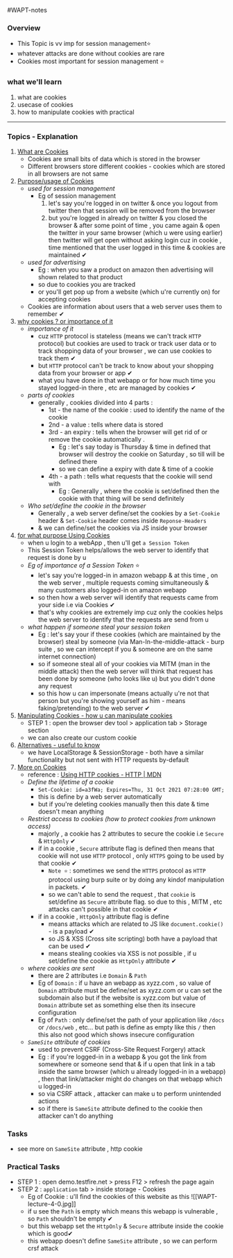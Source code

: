 #WAPT-notes  

### Overview
- This Topic is vv imp for session management⭐
- whatever attacks are done without cookies are rare
- Cookies most important for session management ⭐

### what we'll learn
1) what are cookies
2) usecase of cookies
3) how to manipulate cookies with practical

---

### Topics - Explanation

1) <u>What are Cookies</u>
	- Cookies are small bits of data which is stored in the browser
	- Different browsers store different cookies - cookies which are stored in all browsers are not same
2) <u>Purpose/usage of Cookies</u>
	- *used for session management* 
		- Eg of session management 
			1) let's say you're logged in on twitter & once you logout from twitter then that session will be removed from the browser
			2) but you're logged in already on twitter & you closed the browser & after some point of time , you came again & open the twitter in your same browser (which u were using earlier) then twitter will get open without asking login cuz in cookie , time mentioned that the user logged in this time & cookies are maintained ✔
	- *used for advertising* 
		- Eg : when you saw a product on amazon then advertising will shown related to that product 
		- so due to cookies you are tracked
		- or you'll get pop up from a website (which u're currently on) for accepting cookies
	- Cookies are information about users that a web server uses them to remember ✔
3) <u>why cookies ? or importance of it</u>
	- *importance of it*
		- cuz `HTTP` protocol is stateless (means we can't track `HTTP` protocol) but cookies are used to track or track user data or to track shopping data of your browser , we can use cookies to track them ✔
		- but `HTTP` protocol can't be track to know about your shopping data from your browser or app ✔
		- what you have done in that webapp or for how much time you stayed logged-in there , etc are managed by cookies ✔
	- *parts of cookies*
		- generally , cookies divided into 4 parts : 
			- 1st - the name of the cookie : used to identify the name of the cookie
			- 2nd - a value : tells where data is stored
			- 3rd - an expiry : tells when the browser will get rid of or remove the cookie automatically . 
				- Eg : let's say today is Thursday & time in defined that browser will destroy the cookie on Saturday , so till will be defined there
				- so we can define a expiry with date & time of a cookie
			- 4th - a path : tells what requests that the cookie will send with 
				- Eg : Generally , where the cookie is set/defined then the cookie with that thing will be send definitely
	- *Who set/define the cookie in the browser*
		- Generally , a web server define/set the cookies by a `Set-Cookie` header & `Set-Cookie` header comes inside `Reponse-Headers`
		- & we can define/set the cookies via JS inside your browser
4) <u>for what purpose Using Cookies</u>
	- when u login to a webApp , then u'll get `a Session Token`
	- This Session Token helps/allows the web server to identify that request is done by u
	- *Eg of importance of a Session Token* ⭐
		- let's say you're logged-in in amazon webapp & at this time , on the web server , multiple requests coming simultaneously & many customers also logged-in on amazon webapp
		- so then how a web server will identify that requests came from your side i.e via Cookies ✔
		- that's why cookies are extremely imp cuz only the cookies helps the web server to identify that the requests are send from u
	- *what happen if someone steal your session token*
		- Eg : let's say your if these cookies (which are maintained by the browser) steal by someone (via Man-In-the-middle-attack - burp suite , so we can intercept if you & someone are on the same internet connection)
		- so if someone steal all of your cookies via MITM (man in the middle attack) then the web server will think that request has been done by someone (who looks like u) but you didn't done any request
		- so this how u can impersonate (means actually u're not that person but you're showing yourself as him - means faking/pretending) to the web server ✔
5) <u>Manipulating Cookies - how u can manipulate cookies</u>
	- STEP 1 : open the browser dev tool > application tab > Storage section
	- we can also create our custom cookie
6) <u>Alternatives - useful to know</u>
	- we have LocalStorage & SessionStorage - both have a similar functionality but not sent with HTTP requests by-default
7) <u>More on Cookies</u>
	- reference : [Using HTTP cookies - HTTP | MDN](https://developer.mozilla.org/en-US/docs/Web/HTTP/Cookies)
	- *Define the lifetime of a cookie*
		- `Set-Cookie: id=a3fWa; Expires=Thu, 31 Oct 2021 07:28:00 GMT;`
		- this is define by a web server automatically 
		- but if you're deleting cookies manually then this date & time doesn't mean anything
	- *Restrict access to cookies (how to protect cookies from unknown access)*
		- majorly , a cookie has 2 attributes to secure the cookie i.e `Secure` & `HttpOnly` ✔
		- if in a cookie , `Secure` attribute flag is defined then means that cookie will not use `HTTP` protocol , only `HTTPS` going to be used by that cookie ✔
			- `Note ⭐` : sometimes we send the `HTTPS` protocol as `HTTP` protocol using burp suite or by doing any kindof manipulation in packets. ✔
			- so we can't able to send the request , that `cookie` is set/define as `Secure` attribute flag. so due to this , MITM , etc attacks can't possible in that cookie ✔
		- if in a cookie , `HttpOnly` attribute flag is define 
			- means attacks which are related to JS like `document.cookie()` - is a payload ✔
			- so JS & XSS (Cross site scripting) both have a payload that can be used ✔
			- means stealing cookies via XSS is not possible , if u set/define the cookie as `HttpOnly` attribute ✔
	- *where cookies are sent*
		- there are 2 attributes i.e `Domain` & `Path`
		- Eg of `Domain` : if u have an webapp as xyzz.com , so value of `Domain` attribute must be define/set as xyzz.com or u can set the subdomain also but if the website is xyzz.com but value of `Domain` attribute set as something else then its insecure configuration
		- Eg of `Path` : only define/set the path of your application like `/docs` or `/docs/web` , etc... but path is define as empty like this `/` then this also not good which shows insecure configuration
	- *`SameSite` attribute of cookies*
		- used to prevent CSRF (Cross-Site Request Forgery) attack
		- Eg : if you're logged-in in a webapp & you got the link from somewhere or someone send that & if u open that link in a tab inside the same browser (which u already logged-in in a webapp) , then that link/attacker might do changes on that webapp which u logged-in
		- so via CSRF attack , attacker can make u to perform unintended actions
		- so if there is `SameSite` attribute defined to the cookie then attacker can't do anything
	
### Tasks
- see more on `SameSite` attribute , http cookie

### Practical Tasks

- STEP 1 : open demo.testfire.net > press F12 > refresh the page again
- STEP  2 : `application` tab > inside storage - Cookies 
	- Eg of Cookie : u'll find the cookies of this website as this ![[WAPT-lecture-4-0.jpg]]
	- if u see the `Path` is empty which means this webapp is vulnerable , so `Path`  shouldn't be empty ✔
	- but this webapp set the `HttpOnly` & `Secure` attribute inside the cookie which is good✔
	- this webapp doesn't define `SameSite` attribute , so we can perform crsf attack

